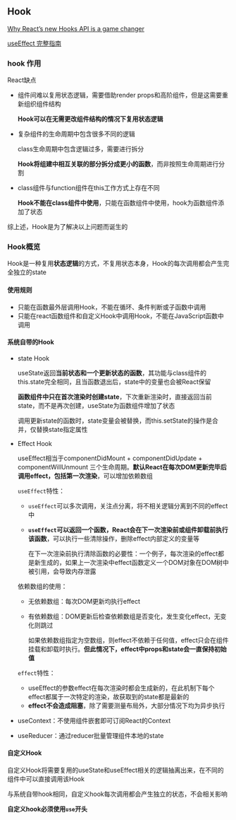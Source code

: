 ## Hook

[Why React’s new Hooks API is a game changer](https://itnext.io/why-reacts-hooks-api-is-a-game-changer-8731c2b0a8c)

[useEffect 完整指南](https://overreacted.io/zh-hans/a-complete-guide-to-useeffect/)

### hook 作用

React缺点

* 组件间难以复用状态逻辑，需要借助render props和高阶组件，但是这需要重新组织组件结构

	**Hook可以在无需更改组件结构的情况下复用状态逻辑**

* 复杂组件的生命周期中包含很多不同的逻辑

	class生命周期中包含逻辑过多，需要进行拆分

	**Hook将组建中相互关联的部分拆分成更小的函数**，而非按照生命周期进行分割

* class组件与function组件在this工作方式上存在不同

	**Hook不能在class组件中使用**，只能在函数组件中使用，hook为函数组件添加了状态

综上述，Hook是为了解决以上问题而诞生的

### Hook概览

Hook是一种复用**状态逻辑**的方式，不复用状态本身，Hook的每次调用都会产生完全独立的state

#### 使用规则

* 只能在函数最外层调用Hook，不能在循环、条件判断或子函数中调用
* 只能在react函数组件和自定义Hook中调用Hook，不能在JavaScript函数中调用

#### 系统自带的Hook

* state Hook

	useState返回**当前状态和一个更新状态的函数**，其功能与class组件的this.state完全相同，且当函数退出后，state中的变量也会被React保留

	**函数组件中只在首次渲染时创建state**，下次重新渲染时，直接返回当前state，而不是再次创建，useState为函数组件增加了状态

	调用更新state的函数时，state变量会被替换，而this.setState的操作是合并，仅替换state指定属性

* Effect Hook

	useEffect相当于componentDidMount + componentDidUpdate + componentWillUnmount 三个生命周期。**默认React在每次DOM更新完毕后调用effect，包括第一次渲染**，可以增加依赖数组

	`useEffect`特性：
	* `useEffect`可以多次调用，关注点分离，将不相关逻辑分离到不同的effect中
	* **`useEffect`可以返回一个函数，React会在下一次渲染前或组件卸载前执行该函数**，可以执行一些清除操作，删除effect内部定义的变量等

		在下一次渲染前执行清除函数的必要性：一个例子，每次渲染的effect都是新生成的，如果上一次渲染中effect函数定义一个DOM对象在DOM树中被引用，会导致内存泄露

	依赖数组的使用：
	* 无依赖数组：每次DOM更新均执行effect
	* 有依赖数组：DOM更新后检查依赖数组是否变化，发生变化effect，无变化则跳过

		如果依赖数组指定为空数组，则effect不依赖于任何值，effect只会在组件挂载和卸载时执行。**但此情况下，effect中props和state会一直保持初始值**

	`effect`特性：
	* useEffect的参数effect在每次渲染时都会生成新的，在此机制下每个effect都属于一次特定的渲染，故获取到的state都是最新的
	* **effect不会造成阻塞**，除了需要测量布局外，大部分情况下均为异步执行

* useContext：不使用组件嵌套即可订阅React的Context
* useReducer：通过reducer批量管理组件本地的state

#### 自定义Hook

自定义Hook将需要复用的useState和useEffect相关的逻辑抽离出来，在不同的组件中可以直接调用该Hook

与系统自带hook相同，自定义hook每次调用都会产生独立的状态，不会相关影响

**自定义hook必须使用`use`开头**